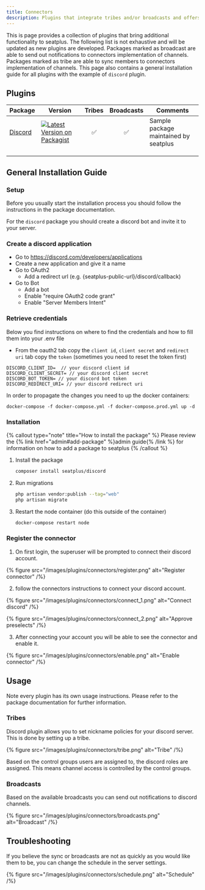 ```yaml
---
title: Connectors
description: Plugins that integrate tribes and/or broadcasts and offers ability to sync members to channels and send out notifications.
---
```


This is page provides a collection of plugins that bring additional functionality to seatplus. The following list is not exhaustive and will be updated as new plugins are developed.
Packages marked as broadcast are able to send out notifications to connectors implementation of channels.
Packages marked as tribe are able to sync members to connectors implementation of channels.
This page also contains a general installation guide for all plugins with the example of `discord` plugin.

## Plugins

| Package | Version |                      Tribes                      |  Broadcasts  | Comments                              |
|---------|---------|:------------------------------------------------:|:------------:|---------------------------------------|
| [Discord](https://github.com/seatplus/discord) | [![Latest Version on Packagist](https://img.shields.io/packagist/v/seatplus/discord.svg?style=flat-square)](https://packagist.org/packages/seatplus/discord)     |                        ✅                         |      ✅       | Sample package maintained by seatplus |
|         |         |                                                  |              |                                       |
|         |         |                                                  |              |                                       |
|         |         |                                                  |              |                                       |


## General Installation Guide

### Setup

Before you usually start the installation process you should follow the instructions in the package documentation. 

For the `discord` package you should create a discord bot and invite it to your server. 

### Create a discord application

* Go to https://discord.com/developers/applications
* Create a new application and give it a name
* Go to OAuth2
    * Add a redirect url (e.g. {seatplus-public-url}/discord/callback)
* Go to Bot
    * Add a bot
    * Enable "require OAuth2 code grant"
    * Enable "Server Members Intent"

### Retrieve credentials

Below you find instructions on where to find the credentials and how to fill them into your .env file

* From the oauth2 tab copy the `client id`, `client secret` and `redirect uri` tab copy the `token` (sometimes you need to reset the token first)

```dotenv
DISCORD_CLIENT_ID=  // your discord client id
DISCORD_CLIENT_SECRET= // your discord client secret
DISCORD_BOT_TOKEN= // your discord bot token
DISCORD_REDIRECT_URI= // your discord redirect uri
```

In order to propagate the changes you need to up the docker containers:
```shell
docker-compose -f docker-compose.yml -f docker-compose.prod.yml up -d
```

### Installation


{% callout type="note" title="How to install the package" %}
Please review the {% link href="admin#add-package" %}admin guide{% /link %} for information on how to add a package to seatplus
{% /callout %}


1) Install the package
    ```bash
    composer install seatplus/discord
    ```

2) Run migrations
    ```bash
    php artisan vendor:publish --tag="web"
    php artisan migrate
    ```
   
3) Restart the node container (do this outside of the container)
    ```bash
    docker-compose restart node
    ```

### Register the connector

1) On first login, the superuser will be prompted to connect their discord account.

{% figure src="/images/plugins/connectors/register.png" alt="Register connector" /%}

2) follow the connectors instructions to connect your discord account.

{% figure src="/images/plugins/connectors/connect_1.png" alt="Connect discord" /%}

{% figure src="/images/plugins/connectors/connect_2.png" alt="Approve preselects" /%}

3) After connecting your account you will be able to see the connector and enable it.

{% figure src="/images/plugins/connectors/enable.png" alt="Enable connector" /%}

## Usage

Note every plugin has its own usage instructions. Please refer to the package documentation for further information.

### Tribes

Discord plugin allows you to set nickname policies for your discord server. This is done by setting up a tribe. 

{% figure src="/images/plugins/connectors/tribe.png" alt="Tribe" /%}

Based on the control groups users are assigned to, the discord roles are assigned. This means channel access is controlled by the control groups.

### Broadcasts

Based on the available broadcasts you can send out notifications to discord channels. 

{% figure src="/images/plugins/connectors/broadcasts.png" alt="Broadcast" /%}

## Troubleshooting

If you believe the sync or broadcasts are not as quickly as you would like them to be, you can change the schedule in the server settings.

{% figure src="/images/plugins/connectors/schedule.png" alt="Schedule" /%}





